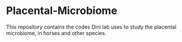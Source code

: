 # Placental-Microbiome
This repository contains the codes Dini lab uses to study the placental microbiome, in horses and other species.
